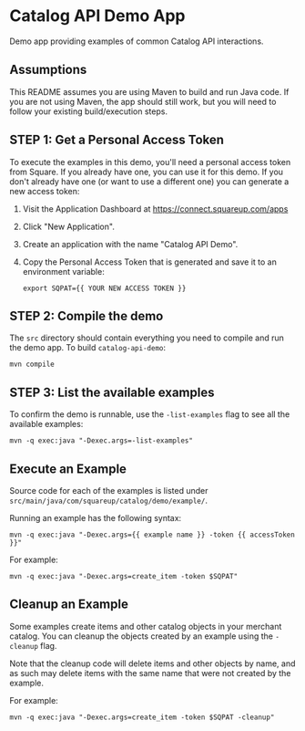 # Catalog API Demo App

Demo app providing examples of common Catalog API interactions.

## Assumptions

This README assumes you are using Maven to build and run Java code. If you are
not using Maven, the app should still work, but you will need to follow your
existing build/execution steps.

## STEP 1: Get a Personal Access Token

To execute the examples in this demo, you'll need a personal access token from
Square. If you already have one, you can use it for this demo. If you don't
already have one (or want to use a different one) you can generate a new access
token:

1. Visit the Application Dashboard at https://connect.squareup.com/apps
2. Click "New Application".
3. Create an application with the name "Catalog API Demo".
4. Copy the Personal Access Token that is generated and save it to an
  environment variable:
   
   `export SQPAT={{ YOUR NEW ACCESS TOKEN }}`

## STEP 2: Compile the demo

The `src` directory should contain everything you need to compile and run the
demo app. To build `catalog-api-demo`:

```
mvn compile
```

## STEP 3: List the available examples

To confirm the demo is runnable, use the `-list-examples` flag to see all
the available examples:

```
mvn -q exec:java "-Dexec.args=-list-examples"
```

## Execute an Example

Source code for each of the examples is listed under
`src/main/java/com/squareup/catalog/demo/example/`.

Running an example has the following syntax:

```
mvn -q exec:java "-Dexec.args={{ example name }} -token {{ accessToken }}"
```

For example:
```
mvn -q exec:java "-Dexec.args=create_item -token $SQPAT"
```

## Cleanup an Example

Some examples create items and other catalog objects in your merchant catalog. You can
cleanup the objects created by an example using the `-cleanup` flag.

Note that the cleanup code will delete items and other objects by name, and as such may
delete items with the same name that were not created by the example. 

For example:
```
mvn -q exec:java "-Dexec.args=create_item -token $SQPAT -cleanup"
```